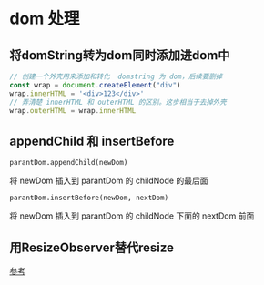 # dom 处理
## 将domString转为dom同时添加进dom中
```js
// 创建一个外壳用来添加和转化  domstring 为 dom，后续要删掉
const wrap = document.createElement("div")
wrap.innerHTML = '<div>123</div>'
// 弄清楚 innerHTML 和 outerHTML 的区别。这步相当于去掉外壳
wrap.outerHTML = wrap.innerHTML
```

## appendChild 和 insertBefore
`parantDom.appendChild(newDom)`

将 newDom 插入到 parantDom 的 childNode 的最后面

`parantDom.insertBefore(newDom, nextDom)`

将 newDom 插入到 parantDom 的 childNode 下面的 nextDom 前面

## 用ResizeObserver替代resize
[参考](https://blog.csdn.net/qq_32615575/article/details/122607120)